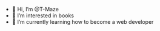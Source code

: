 - 👋 Hi, I’m @T-Maze
- 👀 I’m interested in books
- 🌱 I’m currently learning how to become a web developer 


<!---
T-Maze/T-Maze is a ✨ special ✨ repository because its `README.md` (this file) appears on your GitHub profile.
You can click the Preview link to take a look at your changes.
--->
